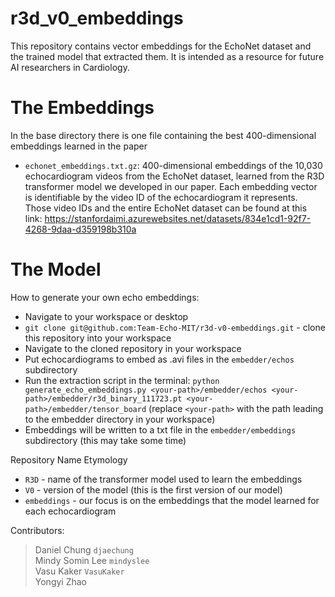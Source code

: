 # r3d_v0_embeddings
This repository contains vector embeddings for the EchoNet dataset and the trained model that extracted them. It is intended as a resource for future AI researchers in Cardiology.

# The Embeddings
In the base directory there is one file containing the best 400-dimensional embeddings learned in the paper
* `echonet_embeddings.txt.gz`: 400-dimensional embeddings of the 10,030 echocardiogram videos from the EchoNet dataset, learned from the R3D transformer model we developed in our paper. Each embedding vector is identifiable by the video ID of the echocardiogram it represents. Those video IDs and the entire EchoNet dataset can be found at this link: https://stanfordaimi.azurewebsites.net/datasets/834e1cd1-92f7-4268-9daa-d359198b310a

# The Model
How to generate your own echo embeddings:
* Navigate to your workspace or desktop
* `git clone git@github.com:Team-Echo-MIT/r3d-v0-embeddings.git` - clone this repository into your workspace
* Navigate to the cloned repository in your workspace
* Put echocardiograms to embed as .avi files in the `embedder/echos` subdirectory
* Run the extraction script in the terminal: `python generate_echo_embeddings.py <your-path>/embedder/echos <your-path>/embedder/r3d_binary_111723.pt <your-path>/embedder/tensor_board` (replace `<your-path>` with the path leading to the embedder directory in your workspace)
* Embeddings will be written to a txt file in the `embedder/embeddings` subdirectory (this may take some time)

Repository Name Etymology
* `R3D` - name of the transformer model used to learn the embeddings
* `V0` - version of the model (this is the first version of our model)
* `embeddings` - our focus is on the embeddings that the model learned for each echocardiogram



Contributors:
> Daniel Chung `djaechung` <br /> Mindy Somin Lee `mindyslee` <br /> Vasu Kaker `VasuKaker` <br /> Yongyi Zhao
